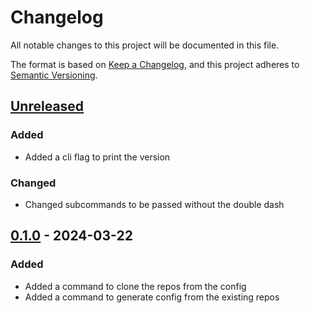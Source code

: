 # Changelog

All notable changes to this project will be documented in this file.

The format is based on [Keep a Changelog], and this project adheres to [Semantic Versioning].

## [Unreleased]

### Added

-   Added a cli flag to print the version

### Changed

-   Changed subcommands to be passed without the double dash

## [0.1.0] - 2024-03-22

### Added

-   Added a command to clone the repos from the config
-   Added a command to generate config from the existing repos

[Keep a Changelog]: https://keepachangelog.com/en/1.0.0/
[Semantic Versioning]: https://semver.org/spec/v2.0.0.html
[Unreleased]: https://github.com/spapanik/cloninator/compare/v0.1.0...main
[0.1.0]: https://github.com/spapanik/cloninator/releases/tag/v0.1.0
